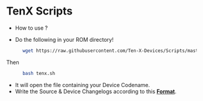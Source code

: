 TenX Scripts
============

- How to use ?

- Do the following in your ROM directory!

```bash
      wget https://raw.githubusercontent.com/Ten-X-Devices/Scripts/master/generator.sh
```

Then

```bash
      bash tenx.sh
```

- It will open the file containing your Device Codename.
- Write the Source & Device Changelogs according to this [**Format**](https://github.com/Ten-X-Devices/TenX_Changelogs/blob/master/X00T/changelog.txt).

